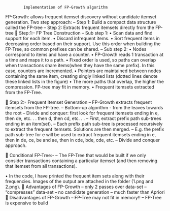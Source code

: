 			Implementation of FP-Growth algorithm
FP-Growth: allows frequent itemset discovery without candidate itemset generation. Two step approach:
–	Step 1: Build a compact data structure called the FP-tree
–	Step 2: Extracts frequent itemsets directly from the FP-tree
	Step:1:- FP Tree Construction
–	Sub step 1:
•	Scan data and find support for each item.
•	Discard infrequent items.
•	Sort frequent items in decreasing order based on their support.
Use this order when building the FP-Tree, so common prefixes can be shared.
–	Sub step 2:
•	Nodes correspond to items and have a counter.
•	FP-Growth reads 1 transaction at a time and maps it to a path.
•	Fixed order is used, so paths can overlap when transactions share items(when they have the same prefix). In this case, counters are incremented.
•	Pointers are maintained between nodes containing the same item, creating singly linked lists (dotted lines denote these linked lists in the figure)
•	The more paths that overlap, the higher the compression. FP-tree may fit in memory.
•	Frequent itemsets extracted from the FP-Tree.

	Step 2:- Frequent Itemset Generation
–	FP-Growth extracts frequent itemsets from the FP-tree.
–	Bottom-up algorithm - from the leaves towards the root
–	Divide and conquer: first look for frequent itemsets ending in e, then de, etc. . . then d, then cd, etc. . .
–	First, extract prefix path sub-trees ending in an item(set). 
–	Each prefix path sub-tree is processed recursively to extract the frequent itemsets. Solutions are then merged.
–	E.g. the prefix path sub-tree for e will be used to extract frequent itemsets ending in e, then in de, ce, be and ae, then in cde, bde, cde, etc.
–	Divide and conquer approach.
  

	Conditional FP-Tree:-
–	The FP-Tree that would be built if we only consider transactions containing a particular itemset (and then removing that itemset from all transactions).

  
•	In the code, I have printed the frequent item sets along with their frequencies. Images of the output are attached in the folder (1.png and 2.png).
	Advantages of FP-Growth
–	only 2 passes over data-set
–	“compresses” data-set
–	no candidate generation
–	much faster than Apriori
	Disadvantages of FP-Growth
–	FP-Tree may not fit in memory!!
–	FP-Tree is expensive to build

